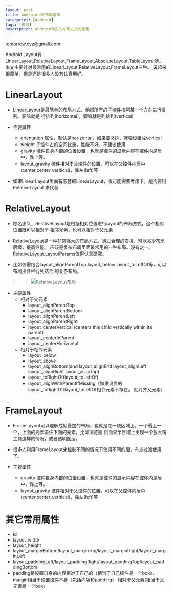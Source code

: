 ```yaml
---
layout: post
title: Android上的布局选择 
categories: [Android]
tags: [布局]
description: Android常见的布局方式的使用
---
```


tomorrow.cyz@gmail.com

Android Layout有LinearLayout,RelativeLayout,FrameLayout,AbsoluteLayout,TableLayout等。
本文主要针对最常用的LinearLayout,RelativeLayout,FrameLayout三种。
说起来很简单，但是还是很多人没有认真用好。

# LinearLayout
  * LinearLayout是最简单的布局方式，他把所有的子控件按照某一个方向进行排列。要嘛就是
    行排列(horizontal)，要嘛就是列排列(vertical)

  * 主要属性
    - orientation 属性，默认是horizontal，如果要竖排，就要设置成vertical
    - weight 子控件占的空间比重，性能不好，不建议使用
    - gravity 控件自身内部的位置设置，也就是控件的显示内容在控件内是居中，靠上等。
    - layout_gravity 控件相对于父控件的位置，可以在父控件内居中(center,center_veritical)，靠左(left)等

  * 如果LinearLayout里面有嵌套的LinearLayout，很可能需要考虑下，是否要用RelativeLayout
    来代替

# RelativeLayout
  * 顾名思义，RelativeLayout是根据相对位置进行layout的布局方式，这个相对位置既可以相对于
    相邻元素，也可以相对于父元素

  * RelativeLayout是一种非常强大的布局方式，通过合理的安排，可以减少布局层级，提高性能。
    应该是复杂布局里面最常用的一种布局。没有之一。RelativeLayout.LayoutParams值得认真研究。

  * 比如仅需结合layout_alignParentTop layout_below layout_toLeftOf等，可以布局出各种行列结合
    的复杂布局。
    
>>![RelativeLayout布局](https://developer.android.com/images/ui/sample-relativelayout.png  "RelativeLayout布局")

  * 主要属性
    - 相对于父元素
        * layout_alignParentTop
        * layout_alignParentBottom
        * layout_alignParentLeft
        * layout_alignParentRight
        * layout_centerVertical (centers this child vertically within its parent)
        * layout_centerInParent
        * layout_centerHorizontal
    - 相对于相邻元素
        * layout_below
        * layout_above
        * layout_alignBottom(and layout_alignEnd layout_alignLeft layout_alignRight layout_alignTop)
        * layout_toRightOf(layout_toLeftOf)
        * layout_alignWithParentIfMissing（如果设置的layout_toRightOf/layout_toLeftOf相邻元素不存在，
            就对齐父元素）

# FrameLayout
  * FrameLayout可以理解成帧叠加的布局，也就是在一块区域上，一个叠上一个，上面的元素盖住下面的元素，比如浏览器
      页面显示区域上出现一个放大镜工具这样的情况，或者透明图层。

  * 很多人利用FrameLayout来控制不同的情况下使用不同的层，有点过渡使用了。

  * 主要属性
    - gravity 控件自身内部的位置设置，也就是控件的显示内容在控件内是居中，靠上等。
    - layout_gravity 控件相对于父控件的位置，可以在父控件内居中(center,center_veritical)，靠左(left)等


# 其它常用属性
  * id
  * layout_width 
  * layout_height
  * layout_marginBottom/layout_marginTop/layout_marginRight/layout_marginLeft
  * layout_paddingLeft/layout_paddingRight/layout_paddingTop/layout_paddingBottom
  * padding是设置自身的内容相对于自己的（相当于自己控件是一个box），margin相当于设置控件本身（包括内容和padding）
      相对于父元素(相当于父元素是一个box)



 
